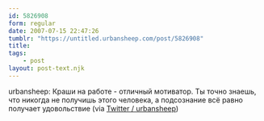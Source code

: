 ```yaml
---
id: 5826908
form: regular
date: 2007-07-15 22:47:26
tumblr: "https://untitled.urbansheep.com/post/5826908"
title:
tags:
    - post
layout: post-text.njk
---
```


<p>urbansheep: Краши на работе - отличный мотиватор. Ты точно знаешь, что никогда не получишь этого человека, а подсознание всё равно получает удовольствие (via <a href="http://twitter.com/urbansheep/statuses/151301332">Twitter / urbansheep</a>)</p>

